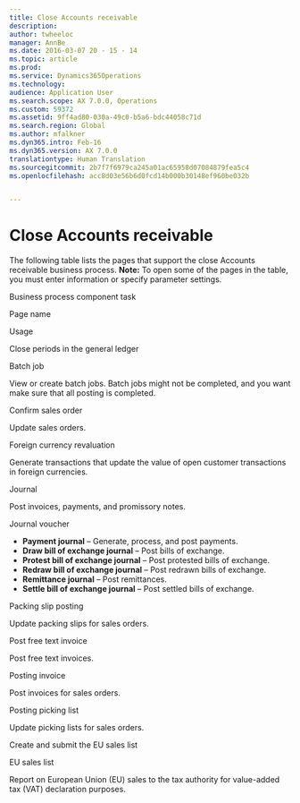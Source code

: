 ```yaml
---
title: Close Accounts receivable
description: 
author: twheeloc
manager: AnnBe
ms.date: 2016-03-07 20 - 15 - 14
ms.topic: article
ms.prod: 
ms.service: Dynamics365Operations
ms.technology: 
audience: Application User
ms.search.scope: AX 7.0.0, Operations
ms.custom: 59372
ms.assetid: 9ff4ad80-030a-49c0-b5a6-bdc44058c71d
ms.search.region: Global
ms.author: mfalkner
ms.dyn365.intro: Feb-16
ms.dyn365.version: AX 7.0.0
translationtype: Human Translation
ms.sourcegitcommit: 2b7f7f6979ca245a01ac65958d07084879fea5c4
ms.openlocfilehash: acc8d03e56b6d0fcd14b000b30148ef960be032b


---
```


# <a name="close-accounts-receivable"></a>Close Accounts receivable



The following table lists the pages that support the close Accounts receivable business process. **Note:** To open some of the pages in the table, you must enter information or specify parameter settings.

Business process component task

Page name

Usage

Close periods in the general ledger

Batch job

View or create batch jobs. Batch jobs might not be completed, and you want make sure that all posting is completed.

Confirm sales order

Update sales orders.

Foreign currency revaluation

Generate transactions that update the value of open customer transactions in foreign currencies.

Journal

Post invoices, payments, and promissory notes.

Journal voucher

-   **Payment journal** – Generate, process, and post payments.
-   **Draw bill of exchange journal** – Post bills of exchange.
-   **Protest bill of exchange journal** – Post protested bills of exchange.
-   **Redraw bill of exchange journal** – Post redrawn bills of exchange.
-   **Remittance journal** – Post remittances.
-   **Settle bill of exchange journal** – Post settled bills of exchange.

Packing slip posting

Update packing slips for sales orders.

Post free text invoice

Post free text invoices.

Posting invoice

Post invoices for sales orders.

Posting picking list

Update picking lists for sales orders.

Create and submit the EU sales list

EU sales list

Report on European Union (EU) sales to the tax authority for value-added tax (VAT) declaration purposes.




<!--HONumber=Feb17_HO3-->


